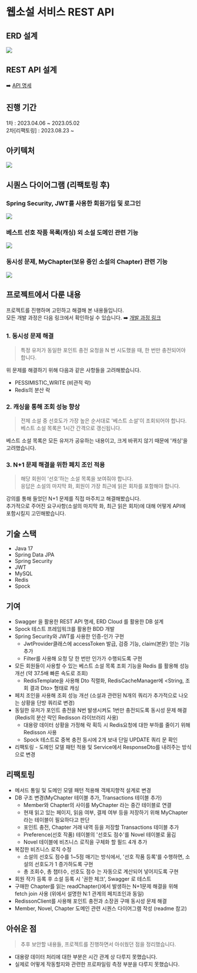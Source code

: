 # 웹소설 서비스 REST API
## ERD 설계 
![](https://i.imgur.com/UxbY30n.png)
## REST API 설계

➡️ [API 명세](https://hushed-bite-bb4.notion.site/10674566d0754dd08666da7a2b8ff188?v=e6318d3b059f48e1a7c732ff7ac42d7f)

## 진행 기간
1차 : 2023.04.06 ~ 2023.05.02      
2차[리팩토링] : 2023.08.23 ~

## 아키텍처
![](https://i.imgur.com/YZ3vdfu.png)

## 시퀀스 다이어그램 (리팩토링 후)
### Spring Security, JWT를 사용한 회원가입 및 로그인
![](https://i.imgur.com/BHFWzgk.png)
### 베스트 선호 작품 목록(캐싱) 외 소설 도메인 관련 기능
![](https://i.imgur.com/hzVxPQi.png)
### 동시성 문제, MyChapter(보유 중인 소설의 Chapter) 관련 기능
![](https://i.imgur.com/7flLnLK.png)


## 프로젝트에서 다룬 내용
프로젝트를 진행하며 고민하고 해결해 본 내용들입니다.     
모든 개발 과정은 다음 링크에서 확인하실 수 있습니다. ➡️ [개발 과정 링크](https://velog.io/@daryu519/series/%EC%9B%B9%EC%86%8C%EC%84%A4-%EC%84%9C%EB%B9%84%EC%8A%A4-%EA%B0%9C%EC%9D%B8-%ED%94%84%EB%A1%9C%EC%A0%9D%ED%8A%B8)
### 1. 동시성 문제 해결
> 특정 유저가 동일한 포인트 충전 요청을 N 번 시도했을 때, 한 번만 충전되어야 합니다.

위 문제를 해결하기 위해 다음과 같은 사항들을 고려해봤습니다.
- PESSIMISTIC_WRITE (비관적 락)
- Redis의 분산 락
### 2. 캐싱을 통해 조회 성능 향상
> 전체 소설 중 선호도가 가장 높은 순서대로 '베스트 소설'이 조회되어야 합니다.   
> 베스트 소설 목록은 1시간 간격으로 갱신됩니다.

베스트 소설 목록은 모든 유저가 공유하는 내용이고, 크게 바뀌지 않기 때문에 '캐싱'을 고려했습니다.       

### 3. N+1 문제 해결을 위한 페치 조인 적용
> 해당 회원이 ‘선호’하는 소설 목록을 보여줘야 합니다.    
> 응답은 소설의 마지막 화, 회원이 가장 최근에 읽은 회차를 포함해야 합니다.

강의를 통해 들었던 N+1 문제를 직접 마주치고 해결해봤습니다.     
추가적으로 주어진 요구사항(소설의 마지막 화, 최근 읽은 회차)에 대해 어떻게 API에 포함시킬지 고민해봤습니다.

## 기술 스택
- Java 17
- Spring Data JPA
- Spring Security 
- JWT
- MySQL
- Redis
- Spock

## 기여
- Swagger 을 활용한 REST API 명세, ERD Cloud 를 활용한 DB 설계
- Spock 테스트 프레임워크를 활용한 BDD 개발
- Spring Security와 JWT를 사용한 인증-인가 구현
  - JwtProvider클래스에 accessToken 발급, 검증 기능, claim(본문) 얻는 기능 추가
  - Filter를 사용해 요청 당 한 번만 인가가 수행되도록 구현
- 모든 회원들이 사용할 수 있는 베스트 소설 목록 조회 기능을 Redis 를 활용해 성능 개선 (약 37.5배 빠른 속도로 조회)
  - RedisTemplate을 사용해 Dto 직렬화,
    RedisCacheManager에 <String, 조회 결과 Dto> 형태로 캐싱
- 페치 조인을 사용해 조회 성능 개선 (소설과 관련된 N개의 쿼리가 추가적으로 나오는 상황을 단방 쿼리로 변경)
- 동일한 유저가 포인트 충전을 N번 발생시켜도 1번만 충전되도록 동시성 문제 해결
  (Redis의 분산 락인 Redisson 라이브러리 사용)
  - 대용량 데이터 상황을 가정해 락 획득 시 Redis요청에 대한 부하를 줄이기 위해 Redisson 사용
  - Spock 테스트로 중복 충전 동시에 2개 보내 단일 UPDATE 쿼리 문 확인
- 리팩토링 - 도메인 모델 패턴 적용 및 Service에서 ResponseDto를 내려주는 방식으로 변경
 

## 리팩토링
- 메서드 통일 및 도메인 모델 패턴 적용해 객체지향적 설계로 변경
- DB 구조 변경(MyChapter 테이블 추가, Transactions 테이블 추가)
  - Member와 Chapter의 사이를 MyChapter 라는 중간 테이블로 연결
  - 현재 읽고 있는 페이지, 읽음 여부, 결제 여부 등을 저장하기 위해 MyChapter라는 테이블이 필요하다고 판단
  - 포인트 충전, Chapter 거래 내역 등을 저장할 Transactions 테이블 추가
  - Preference(선호 작품) 테이블의 '선호도 점수'를 Novel 테이블로 옮김
  - Novel 테이블에 비즈니스 로직을 구체화 할 필드 4개 추가
- 복잡한 비즈니스 로직 수정
  - 소설의 선호도 점수를 1~5점 매기는 방식에서, '선호 작품 등록'를 수행하면, 소설의 선호도가 1 증가하도록 구현 
  - 총 조회수, 총 챕터수, 선호도 점수 는 자동으로 계산되어 넣어지도록 구현
- 회원 작가 등록 후 소설 등록 시 '권한 체크', Swagger 로 테스트
- 구매한 Chapter를 읽는 readChapter()에서 발생하는 N+1문제 해결을 위해 fetch join 사용 (위에서 설명한 N:1 관계의 페치조인과 동일)
- RedissonClient를 사용해 포인트 충전과 소장권 구매 동시성 문제 해결
- Member, Novel, Chapter 도메인 관련 시퀀스 다이어그램 작성 (readme 참고)

## 아쉬운 점
> 추후 보안할 내용들, 프로젝트를 진행하면서 아쉬웠던 점을 정리했습니다.
- 대용량 데이터 처리에 대한 부분은 시간 관계 상 다루지 못했습니다.
- 실제로 어떻게 작동할지와 관련한 프로파일링 측정 부분을 다루지 못했습니다.